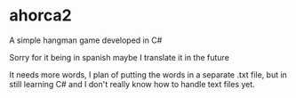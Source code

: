 # ahorca2
A simple hangman game developed in C#

Sorry for it being in spanish maybe I translate it in the future

It needs more words, I plan of putting the words in a separate .txt file, but in still learning C#  and I don't really know how to handle text files yet.
